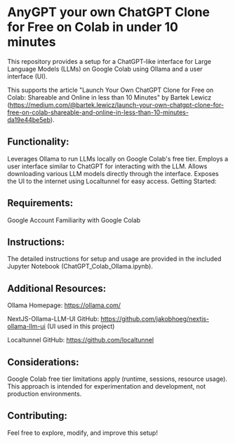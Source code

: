 # AnyGPT your own ChatGPT Clone for Free on Colab in under 10 minutes
This repository provides a setup for a ChatGPT-like interface for Large Language Models (LLMs) on Google Colab using Ollama and a user interface (UI).

This supports the article "Launch Your Own ChatGPT Clone for Free on Colab: Shareable and Online in less than 10 Minutes" by Bartek Lewicz (https://medium.com/@bartek.lewicz/launch-your-own-chatgpt-clone-for-free-on-colab-shareable-and-online-in-less-than-10-minutes-da19e44be5eb).

## Functionality:

Leverages Ollama to run LLMs locally on Google Colab's free tier.
Employs a user interface similar to ChatGPT for interacting with the LLM.
Allows downloading various LLM models directly through the interface.
Exposes the UI to the internet using Localtunnel for easy access.
Getting Started:

## Requirements:

Google Account
Familiarity with Google Colab

## Instructions:
The detailed instructions for setup and usage are provided in the included Jupyter Notebook (ChatGPT_Colab_Ollama.ipynb).

## Additional Resources:

Ollama Homepage: https://ollama.com/

NextJS-Ollama-LLM-UI GitHub: https://github.com/jakobhoeg/nextjs-ollama-llm-ui (UI used in this project)

Localtunnel GitHub: https://github.com/localtunnel

## Considerations:

Google Colab free tier limitations apply (runtime, sessions, resource usage).
This approach is intended for experimentation and development, not production environments.

## Contributing:
Feel free to explore, modify, and improve this setup!
